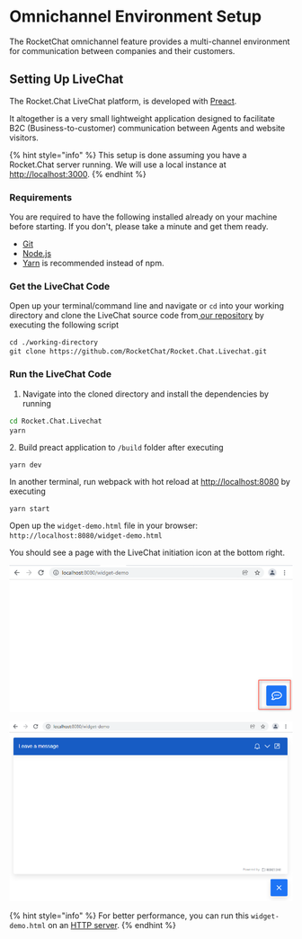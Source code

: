 # Omnichannel Environment Setup

The RocketChat omnichannel feature provides a multi-channel environment for communication between companies and their customers.

## Setting Up LiveChat

The Rocket.Chat LiveChat platform, is developed with [Preact](https://preactjs.com).

It altogether is a very small lightweight application designed to facilitate B2C (Business-to-customer) communication between Agents and website visitors.

{% hint style="info" %}
This setup is done assuming you have a Rocket.Chat server running. We will use a local instance at [http://localhost:3000](http://localhost:3000).
{% endhint %}

### Requirements

You are required to have the following installed already on your machine before starting. If you don't, please take a minute and get them ready.&#x20;

* [Git](http://git-scm.com/book/en/v2/Getting-Started-Installing-Git)
* [Node.js](https://nodejs.org)
* [Yarn](http://yarnpkg.com) is recommended instead of npm.

### Get the LiveChat Code

Open up your terminal/command line and navigate or `cd` into your working directory and clone the LiveChat source code from[ our repository](https://github.com/RocketChat/Rocket.Chat.Livechat) by executing the following script

```
cd ./working-directory
git clone https://github.com/RocketChat/Rocket.Chat.Livechat.git
```

### Run the LiveChat Code

1. Navigate into the cloned directory and install the dependencies by running

```bash
cd Rocket.Chat.Livechat
yarn
```

&#x20; 2\. Build preact application to `/build` folder after executing

```
yarn dev
```

&#x20;In another terminal, run webpack with hot reload at [http://localhost:8080](http://localhost:8080) by executing

```
yarn start
```

Open up the `widget-demo.html` file in your browser: `http://localhost:8080/widget-demo.html`

You should see a page with the LiveChat initiation icon at the bottom right.

![](<../.gitbook/assets/image (51).png>)

![](<../.gitbook/assets/image (65).png>)

{% hint style="info" %}
For better performance, you can run this `widget-demo.html` on an [HTTP server](https://github.com/http-party/http-server).
{% endhint %}
